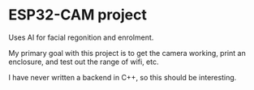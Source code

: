 ESP32-CAM project
==

Uses AI for facial regonition and enrolment.

My primary goal with this project is to get the camera working, print an enclosure, and test out the range of wifi, etc.

I have never written a backend in C++, so this should be interesting.